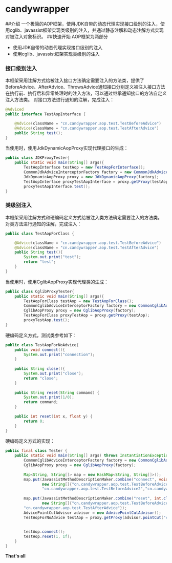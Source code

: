 # candywrapper
##介绍
一个极简的AOP框架，使用JDK自带的动态代理实现接口级别的注入，使用cglib、javassist框架实现类级别的注入，并通过静态注解和动态注解方式实现对被注入对象标识。
##快速开始
AOP框架为两部分
* 使用JDK自带的动态代理实现接口级别的注入
* 使用cglib、javassist框架实现类级别的注入

### 接口级别注入
 本框架采用注解方式给被注入接口方法确定需要注入的方法类，提供了BeforeAdvice、AfterAdvice、ThrowsAdvice通知接口分别定义被注入接口方法在执行前、执行后和异常处理时的注入方法，可以通过继承通知接口的方法自定义注入方法类。
 对接口方法进行通知的注解，完成注入：
```java
@Adviced
public interface TestAopInterface {

	@Advice(className = "cn.candywrapper.aop.test.TestBeforeAdvice")
	@Advice(className = "cn.candywrapper.aop.test.TestAfterAdvice")
	public String test();
}
```
当使用时，使用JdkDynamicAopProxy实现代理接口的生成：
```java
public class JDKProxyTester{
    public static void main(String[] args){
        TestAopInterface testAop = new TestAopForInterface();
        CommonJdkAdviceInterceptorFactory factory = new CommonJdkAdviceInterceptorFactory();
		JdkDynamicAopProxy proxy = new JdkDynamicAopProxy(factory);
		TestAopInterface proxyTestAopInterface = proxy.getProxy(testAop);
		proxyTestAopInterface.test();
}
```

### 类级别注入
本框架采用注解方式和硬编码定义方式给被注入类方法确定需要注入的方法类。
对类方法进行通知的注解，完成注入：

```java
public class TestAopForClass {

	@Advice(className = "cn.candywrapper.aop.test.TestBeforeAdvice")
	@Advice(className = "cn.candywrapper.aop.test.TestAfterAdvice")
	public String test(){
		System.out.print("test");
		return "test";
	}
}
```

当使用时，使用CglibAopProxy实现代理类的生成：
```java
public class CglibProxyTester{
    public static void main(String[] args){
        TestAopForClass testAop = new TestAopForClass();
        CommonCglibAdviceInterceptorFactory factory = new CommonCglibAdviceInterceptorFactory();
		CglibAopProxy proxy = new CglibAopProxy(factory);
		TestAopForClass proxyTestAop = proxy.getProxy(testAop);
		proxyTestAop.test();
}
```

硬编码定义方式，测试类参考如下：
```java
public class TestAopForNoAdvice{
	public void connect(){
		System.out.print("connection");
	}
	
	public String close(){
		System.out.print("close");
		return "close";
	}
	
	public String reset(String command) {
		System.out.print(1/0);
		return command;
	}
	
	public int reset(int x, float y) {
		return 0;
	}
}
```

硬编码定义方式的实现：
```java
public final class Tester {
	public static void main(String[] args) throws InstantiationException, IllegalAccessException, NotFoundException, CannotCompileException{
		CommonCglibAdviceInterceptorFactory factory = new CommonCglibAdviceInterceptorFactory();
		CglibAopProxy proxy = new CglibAopProxy(factory);
		
		Map<String, String[]> map = new HashMap<String, String[]>();
		map.put(JavassistMethodDescriptionMaker.combine("connect", void.class, null), 
				new String[]{"cn.candywrapper.aop.test.TestBeforeAdvice1",
				"cn.candywrapper.aop.test.TestBeforeAdvice2","cn.candywrapper.aop.test.TestAfterAdvice"});
		
		map.put(JavassistMethodDescriptionMaker.combine("reset", int.class, new Class<?>[]{int.class, float.class}),
				new String[]{"cn.candywrapper.aop.test.TestBeforeAdvice1",
		"cn.candywrapper.aop.test.TestAfterAdvice"});
		AdvicePointCutAdvisor advisor = new AdvicePointCutAdvisor();
		TestAopForNoAdvice testAop = proxy.getProxy(advisor.pointCut("cn.candywrapper.aop.test.TestAopForNoAdvice", map));
		
		
		testAop.connect();
		testAop.reset(1, 1f);
	}
}
```

**That's all**

